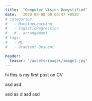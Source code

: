 ```yaml
---
title:  "Computer Vision Demystified"
date:   2020-08-08 00:00:47 +0530
# categories:
#   - MachineLearning
#   - logisticRegression
#   # - arrangement
# tags:
#   - ML
#   - Gradient Descent

header:
  teaser: "/assets/images/image2.jpg"
---
```



hi this is my first post on CV

asd
asd

asd
as
d
asd
asd